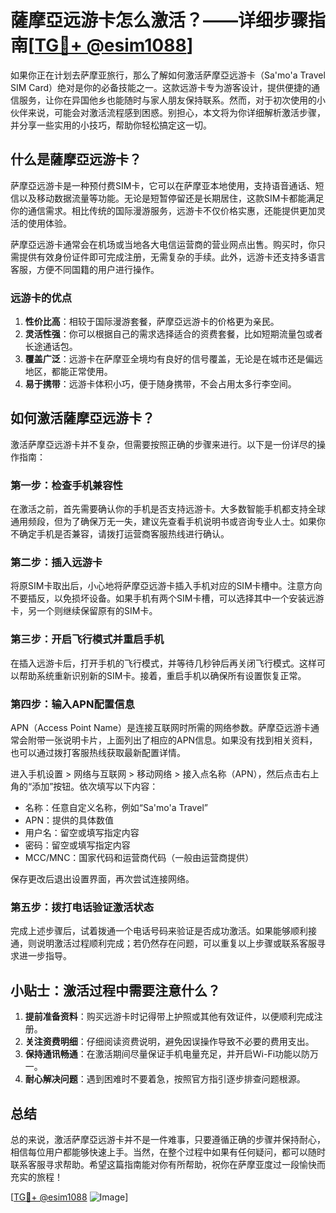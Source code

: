 # 薩摩亞远游卡怎么激活？——详细步骤指南[[TG💪+ @esim1088](https://t.me/s/esim1088)]

如果你正在计划去萨摩亚旅行，那么了解如何激活萨摩亞远游卡（Sa'mo'a Travel SIM Card）绝对是你的必备技能之一。这款远游卡专为游客设计，提供便捷的通信服务，让你在异国他乡也能随时与家人朋友保持联系。然而，对于初次使用的小伙伴来说，可能会对激活流程感到困惑。别担心，本文将为你详细解析激活步骤，并分享一些实用的小技巧，帮助你轻松搞定这一切。

## 什么是薩摩亞远游卡？

萨摩亞远游卡是一种预付费SIM卡，它可以在萨摩亚本地使用，支持语音通话、短信以及移动数据流量等功能。无论是短暂停留还是长期居住，这款SIM卡都能满足你的通信需求。相比传统的国际漫游服务，远游卡不仅价格实惠，还能提供更加灵活的使用体验。

萨摩亞远游卡通常会在机场或当地各大电信运营商的营业网点出售。购买时，你只需提供有效身份证件即可完成注册，无需复杂的手续。此外，远游卡还支持多语言客服，方便不同国籍的用户进行操作。

### 远游卡的优点

1. **性价比高**：相较于国际漫游套餐，萨摩亞远游卡的价格更为亲民。
2. **灵活性强**：你可以根据自己的需求选择适合的资费套餐，比如短期流量包或者长途通话包。
3. **覆盖广泛**：远游卡在萨摩亚全境均有良好的信号覆盖，无论是在城市还是偏远地区，都能正常使用。
4. **易于携带**：远游卡体积小巧，便于随身携带，不会占用太多行李空间。

## 如何激活薩摩亞远游卡？

激活萨摩亞远游卡并不复杂，但需要按照正确的步骤来进行。以下是一份详尽的操作指南：

### 第一步：检查手机兼容性

在激活之前，首先需要确认你的手机是否支持远游卡。大多数智能手机都支持全球通用频段，但为了确保万无一失，建议先查看手机说明书或咨询专业人士。如果你不确定手机是否兼容，请拨打运营商客服热线进行确认。

### 第二步：插入远游卡

将原SIM卡取出后，小心地将萨摩亞远游卡插入手机对应的SIM卡槽中。注意方向不要插反，以免损坏设备。如果手机有两个SIM卡槽，可以选择其中一个安装远游卡，另一个则继续保留原有的SIM卡。

### 第三步：开启飞行模式并重启手机

在插入远游卡后，打开手机的飞行模式，并等待几秒钟后再关闭飞行模式。这样可以帮助系统重新识别新的SIM卡。接着，重启手机以确保所有设置恢复正常。

### 第四步：输入APN配置信息

APN（Access Point Name）是连接互联网时所需的网络参数。萨摩亞远游卡通常会附带一张说明卡片，上面列出了相应的APN信息。如果没有找到相关资料，也可以通过拨打客服热线获取最新配置详情。

进入手机设置 > 网络与互联网 > 移动网络 > 接入点名称（APN），然后点击右上角的“添加”按钮。依次填写以下内容：
- 名称：任意自定义名称，例如“Sa'mo'a Travel”
- APN：提供的具体数值
- 用户名：留空或填写指定内容
- 密码：留空或填写指定内容
- MCC/MNC：国家代码和运营商代码（一般由运营商提供）

保存更改后退出设置界面，再次尝试连接网络。

### 第五步：拨打电话验证激活状态

完成上述步骤后，试着拨通一个电话号码来验证是否成功激活。如果能够顺利接通，则说明激活过程顺利完成；若仍然存在问题，可以重复以上步骤或联系客服寻求进一步指导。

## 小贴士：激活过程中需要注意什么？

1. **提前准备资料**：购买远游卡时记得带上护照或其他有效证件，以便顺利完成注册。
2. **关注资费明细**：仔细阅读资费说明，避免因误操作导致不必要的费用支出。
3. **保持通讯畅通**：在激活期间尽量保证手机电量充足，并开启Wi-Fi功能以防万一。
4. **耐心解决问题**：遇到困难时不要着急，按照官方指引逐步排查问题根源。

## 总结

总的来说，激活萨摩亞远游卡并不是一件难事，只要遵循正确的步骤并保持耐心，相信每位用户都能够快速上手。当然，在整个过程中如果有任何疑问，都可以随时联系客服寻求帮助。希望这篇指南能对你有所帮助，祝你在萨摩亚度过一段愉快而充实的旅程！

[[TG💪+ @esim1088](https://t.me/s/esim1088) ![Image](https://i.postimg.cc/4NQfJmqS/Snipaste-2025-05-13-00-14-12.png)]